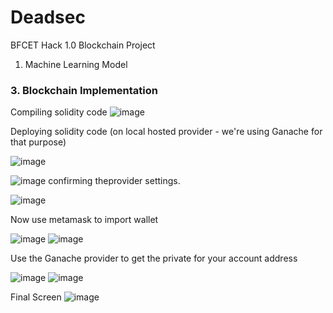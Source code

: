 # Deadsec
BFCET Hack 1.0 Blockchain Project

1. Machine Learning Model

   
### 3. Blockchain Implementation ###

Compiling solidity code
![image](https://github.com/TarunSaroch/Krantiveer/assets/123083325/26883912-1ee4-4f70-aa1f-1c171234bc80)

Deploying solidity code (on local hosted provider - we're using Ganache for that purpose)

![image](https://github.com/TarunSaroch/Krantiveer/assets/123083325/e2fb9cca-22ff-4fd2-a26a-a263aa862218)

![image](https://github.com/TarunSaroch/Krantiveer/assets/123083325/d42183e6-2a5e-4cfd-9889-69bdfe9c1434)
confirming theprovider settings.

![image](https://github.com/TarunSaroch/Krantiveer/assets/123083325/8921f324-0494-4b41-870a-8287354cd21d) 

Now use metamask to import wallet

![image](https://github.com/TarunSaroch/Krantiveer/assets/123083325/85e06588-ca31-442a-9d5f-c83825161516) ![image](https://github.com/TarunSaroch/Krantiveer/assets/123083325/cfb82168-85fb-442e-b8b9-0854453e1f25) 

Use the Ganache provider to get the private for your account address

![image](https://github.com/TarunSaroch/Krantiveer/assets/123083325/a472b278-e882-4371-abff-57e9e12552c2)
![image](https://github.com/TarunSaroch/Krantiveer/assets/123083325/d4a88abd-4b45-43c7-9252-6d628ff11b6b)

Final Screen
![image](https://github.com/TarunSaroch/Krantiveer/assets/123083325/9694db09-e546-4e2e-8d80-250bb548f69d)

